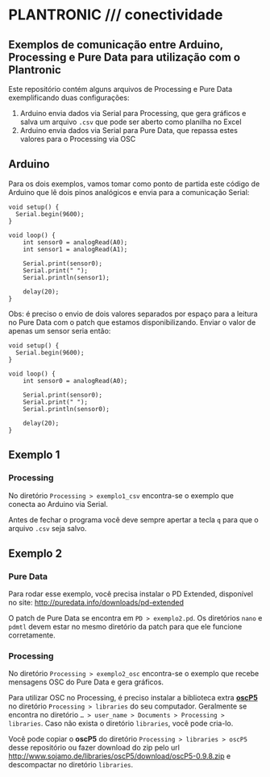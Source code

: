 # PLANTRONIC /// conectividade

## Exemplos de comunicação entre Arduino, Processing e Pure Data para utilização com o Plantronic

Este repositório contém alguns arquivos de Processing e Pure Data exemplificando duas configurações:

1. Arduino envia dados via Serial para Processing, que gera gráficos e salva um arquivo `.csv` que pode ser aberto como planilha no Excel
2. Arduino envia dados via Serial para Pure Data, que repassa estes valores para o Processing via OSC

## Arduino

Para os dois exemplos, vamos tomar como ponto de partida este código de Arduino que lê dois pinos analógicos e envia para a comunicação Serial:

    void setup() {
      Serial.begin(9600);
    }
    
    void loop() {
    	int sensor0 = analogRead(A0);
    	int sensor1 = analogRead(A1);
    	
    	Serial.print(sensor0);
    	Serial.print(" ");
    	Serial.println(sensor1);
    	
    	delay(20);
    }

Obs: é preciso o envio de dois valores separados por espaço para a leitura no Pure Data com o patch que estamos disponibilizando. Enviar o valor de apenas um sensor seria então:

    void setup() {
      Serial.begin(9600);
    }
    
    void loop() {
    	int sensor0 = analogRead(A0);
    	
    	Serial.print(sensor0);
    	Serial.print(" ");
    	Serial.println(sensor0);
    	
    	delay(20);
    }
    
## Exemplo 1
### Processing

No diretório `Processing > exemplo1_csv` encontra-se o exemplo que conecta ao Arduino via Serial.

Antes de fechar o programa você deve sempre apertar a tecla `q` para que o arquivo `.csv` seja salvo.


## Exemplo 2
### Pure Data

Para rodar esse exemplo, você precisa instalar o PD Extended, disponível no site: <http://puredata.info/downloads/pd-extended>

O patch de Pure Data se encontra em `PD > exemplo2.pd`. Os diretórios `nano` e `pdmtl` devem estar no mesmo diretório da patch para que ele funcione corretamente.


### Processing

No diretório `Processing > exemplo2_osc` encontra-se o exemplo que recebe mensagens OSC do Pure Data e gera gráficos.

Para utilizar OSC no Processing, é preciso instalar a biblioteca extra [**oscP5**](http://www.sojamo.de/libraries/oscP5/) no diretório `Processing > libraries` do seu computador. Geralmente se encontra no diretório `… > user_name > Documents > Processing > libraries`. Caso não exista o diretório `libraries`, você pode cria-lo.

Você pode copiar o **oscP5** do diretório `Processing > libraries > oscP5` desse repositório ou fazer download do zip pelo url <http://www.sojamo.de/libraries/oscP5/download/oscP5-0.9.8.zip> e descompactar no diretório `libraries`.